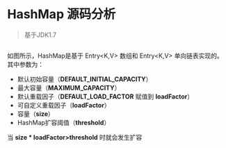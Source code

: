 # HashMap 源码分析
> 基于JDK1.7

![]()

如图所示，HashMap是基于 Entry<K,V> 数组和 Entry<K,V> 单向链表实现的。其中参数为：

- 默认初始容量（**DEFAULT_INITIAL_CAPACITY**）
- 最大容量（**MAXIMUM_CAPACITY**）
- 默认重载因子（**DEFAULT_LOAD_FACTOR** 赋值到 **loadFactor**）
- 可自定义重载因子（**loadFactor**）
- 容量（**size**）
- HashMap扩容阈值（**threshold**）

当 **size * loadFactor>threshold** 时就会发生扩容

